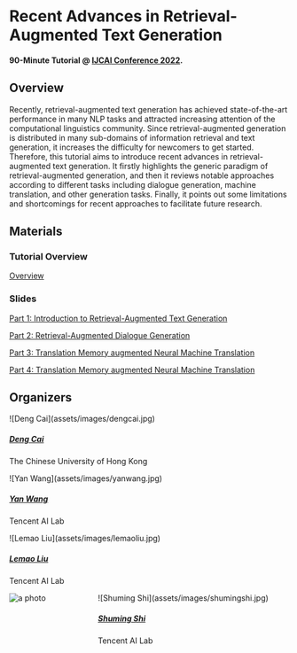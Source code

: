 <main class="container">

<div class="bg-light p-5 rounded mt-3">

# Recent Advances in Retrieval-Augmented Text Generation

#### 90-Minute Tutorial @ [IJCAI Conference 2022](https://ijcai-22.org/tutorials/).

</div>

<div class="bg-light p-5 rounded mt-3">

## Overview

Recently, retrieval-augmented text generation has achieved state-of-the-art performance in many NLP tasks and attracted increasing attention of the computational linguistics community. Since retrieval-augmented generation is distributed in many sub-domains of information retrieval and text generation, it increases the difficulty for newcomers to get started. Therefore, this tutorial aims to introduce recent advances in retrieval-augmented text generation. It firstly highlights the generic paradigm of retrieval-augmented generation, and then it reviews notable approaches according to different tasks including dialogue generation, machine translation, and other generation tasks. Finally, it points out some limitations and shortcomings for recent approaches to facilitate future research.

</div>

<div class="bg-light p-5 rounded mt-3">

## Materials

<div class="container">

<div class="row">

### Tutorial Overview

[Overview](assets/IJCAI_2022.pdf)

### Slides

[Part 1: Introduction to Retrieval-Augmented Text Generation](assets/slides/Part-1.pdf)

[Part 2: Retrieval-Augmented Dialogue Generation](assets/slides/Part-2.pdf)

[Part 3: Translation Memory augmented Neural Machine Translation](assets/slides/Part-3.pdf)

[Part 4: Translation Memory augmented Neural Machine Translation](assets/slides/Part-4.pdf)

</div>

</div>

</div>

<div class="bg-light p-5 rounded mt-3">

## Organizers

<div class="container">

<div class="row">

<div class="col-sm text-center">

<div class="thumbnail-wrapper">![Deng Cai](assets/images/dengcai.jpg)</div>

##### [Deng Cai](https://jcyk.github.io/)

The Chinese University of Hong Kong

[](mailto:thisisjcykcd@gmail.com)</div>

<div class="col-sm text-center">

<div class="thumbnail-wrapper">![Yan Wang](assets/images/yanwang.jpg)</div>

##### [Yan Wang](https://libertywing.github.io/yanwang.github.io/)

Tencent AI Lab

[](mailto:brandenwang@tencent.com)</div>

<div class="col-sm text-center">

<div class="thumbnail-wrapper">![Lemao Liu](assets/images/lemaoliu.jpg)</div>

##### [Lemao Liu](https://lemaoliu.github.io/homepage/)

Tencent AI Lab

[](mailto:lemaoliu@gmail.com)</div>

<div class="col-sm text-center">

<img align="left" src="shumingshi.jpg" width=150 height=180 alt="a photo" style="padding-right:10px">

<div class="thumbnail-wrapper">![Shuming Shi](assets/images/shumingshi.jpg)</div>

##### [Shuming Shi](https://scholar.google.co.jp/citations?user=Lg31AKMAAAAJ&hl=en)

Tencent AI Lab

[](mailto:shumingshi@tencent.com)</div>

</div>

</div>

</div>

</main>
